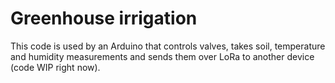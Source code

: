 # Greenhouse irrigation
This code is used by an Arduino that controls valves, takes soil, temperature and humidity measurements and sends them over LoRa to another device (code WIP right now).